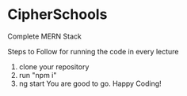 # CipherSchools
Complete MERN Stack

Steps to Follow for running the code in every lecture

1. clone your repository
2. run "npm i"
3. ng start
You are good to go. Happy Coding!
